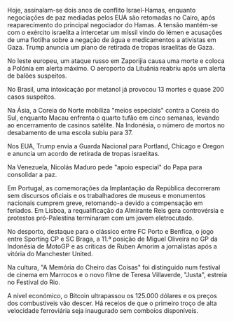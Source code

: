 Hoje, assinalam-se dois anos de conflito Israel-Hamas, enquanto negociações de paz mediadas pelos EUA são retomadas no Cairo, após reaparecimento do principal negociador do Hamas. A tensão mantém-se com o exército israelita a intercetar um míssil vindo do Iémen e acusações de uma flotilha sobre a negação de água e medicamentos a ativistas em Gaza. Trump anuncia um plano de retirada de tropas israelitas de Gaza.

No leste europeu, um ataque russo em Zaporijia causa uma morte e coloca a Polónia em alerta máximo. O aeroporto da Lituânia reabriu após um alerta de balões suspeitos.

No Brasil, uma intoxicação por metanol já provocou 13 mortes e quase 200 casos suspeitos.

Na Ásia, a Coreia do Norte mobiliza "meios especiais" contra a Coreia do Sul, enquanto Macau enfrenta o quarto tufão em cinco semanas, levando ao encerramento de casinos satélite. Na Indonésia, o número de mortos no desabamento de uma escola subiu para 37.

Nos EUA, Trump envia a Guarda Nacional para Portland, Chicago e Oregon e anuncia um acordo de retirada de tropas israelitas.

Na Venezuela, Nicolás Maduro pede "apoio especial" do Papa para consolidar a paz.

Em Portugal, as comemorações da Implantação da República decorreram sem discursos oficiais e os trabalhadores de museus e monumentos nacionais cumprem greve, retomando-a devido a compensação em feriados. Em Lisboa, a requalificação da Almirante Reis gera controvérsia e protestos pró-Palestina terminaram com um jovem eletrocutado.

No desporto, destaque para o clássico entre FC Porto e Benfica, o jogo entre Sporting CP e SC Braga, a 11.ª posição de Miguel Oliveira no GP da Indonésia de MotoGP e as críticas de Ruben Amorim a jornalistas após a vitória do Manchester United.

Na cultura, "A Memória do Cheiro das Coisas" foi distinguido num festival de cinema em Marrocos e o novo filme de Teresa Villaverde, "Justa", estreia no Festival do Rio.

A nível económico, o Bitcoin ultrapassou os 125.000 dólares e os preços dos combustíveis vão descer. Há receios de que o primeiro troço de alta velocidade ferroviária seja inaugurado sem comboios disponíveis.